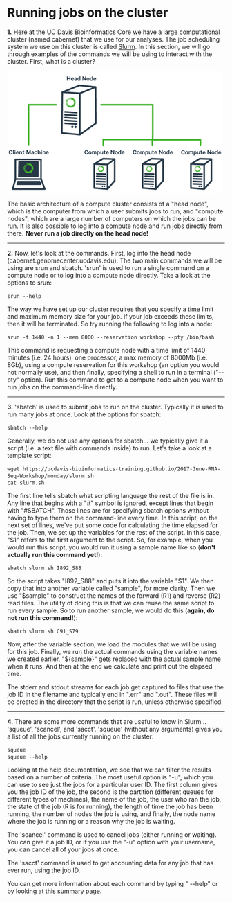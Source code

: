 Running jobs on the cluster
=============================

**1\.** Here at the UC Davis Bioinformatics Core we have a large computational cluster (named cabernet) that we use for our analyses. The job scheduling system we use on this cluster is called [Slurm](https://slurm.schedmd.com/). In this section, we will go through examples of the commands we will be using to interact with the cluster. First, what is a cluster?

![cluster diagram](cluster_diagram.png)

The basic architecture of a compute cluster consists of a "head node", which is the computer from which a user submits jobs to run, and "compute nodes", which are a large number of computers on which the jobs can be run. It is also possible to log into a compute node and run jobs directly from there. **Never run a job directly on the head node!**

---

**2\.** Now, let's look at the commands. First, log into the head node (cabernet.genomecenter.ucdavis.edu). The two main commands we will be using are srun and sbatch. 'srun' is used to run a single command on a compute node or to log into a compute node directly. Take a look at the options to srun:

    srun --help

The way we have set up our cluster requires that you specify a time limit and maximum memory size for your job. If your job exceeds these limits, then it will be terminated. So try running the following to log into a node:

    srun -t 1440 -n 1 --mem 8000 --reservation workshop --pty /bin/bash

This command is requesting a compute node with a time limit of 1440 minutes (i.e. 24 hours), one processor, a max memory of 8000Mb (i.e. 8Gb), using a compute reservation for this workshop (an option you would not normally use), and then finally, specifying a shell to run in a terminal ("--pty" option). Run this command to get to a compute node when you want to run jobs on the command-line directly.

---

**3\.** 'sbatch' is used to submit jobs to run on the cluster. Typically it is used to run many jobs at once. Look at the options for sbatch:

    sbatch --help

Generally, we do not use any options for sbatch... we typically give it a script (i.e. a text file with commands inside) to run. Let's take a look at a template script:

    wget https://ucdavis-bioinformatics-training.github.io/2017-June-RNA-Seq-Workshop/monday/slurm.sh
    cat slurm.sh

The first line tells sbatch what scripting language the rest of the file is in. Any line that begins with a "#" symbol is ignored, except lines that begin with "#SBATCH". Those lines are for specifying sbatch options without having to type them on the command-line every time. In this script, on the next set of lines, we've put some code for calculating the time elapsed for the job. Then, we set up the variables for the rest of the script. In this case, "$1" refers to the first argument to the script. So, for example, when you would run this script, you would run it using a sample name like so (**don't actually run this command yet!**):

    sbatch slurm.sh I892_S88

So the script takes "I892_S88" and puts it into the variable "$1". We then copy that into another variable called "sample", for more clarity. Then we use "$sample" to construct the names of the forward (R1) and reverse (R2) read files. The utility of doing this is that we can reuse the same script to run every sample. So to run another sample, we would do this (**again, do not run this command!**):

    sbatch slurm.sh C91_S79

Now, after the variable section, we load the modules that we will be using for this job. Finally, we run the actual commands using the variable names we created earlier. "${sample}" gets replaced with the actual sample name when it runs. And then at the end we calculate and print out the elapsed time.

The stderr and stdout streams for each job get captured to files that use the job ID in the filename and typically end in ".err" and ".out". These files will be created in the directory that the script is run, unless otherwise specified.

---

**4\.** There are some more commands that are useful to know in Slurm... 'squeue', 'scancel', and 'sacct'. 'squeue' (without any arguments) gives you a list of all the jobs currently running on the cluster:

    squeue
    squeue --help

Looking at the help documentation, we see that we can filter the results based on a number of criteria. The most useful option is "-u", which you can use to see just the jobs for a particular user ID. The first column gives you the job ID of the job, the second is the partition (different queues for different types of machines), the name of the job, the user who ran the job, the state of the job (R is for running), the length of time the job has been running, the number of nodes the job is using, and finally, the node name where the job is running or a reason why the job is waiting.

The 'scancel' command is used to cancel jobs (either running or waiting). You can give it a job ID, or if you use the "-u" option with your username, you can cancel all of your jobs at once.

The 'sacct' command is used to get accounting data for any job that has ever run, using the job ID.

You can get more information about each command by typing "<command> --help" or by looking at [this summary page](https://slurm.schedmd.com/pdfs/summary.pdf).
